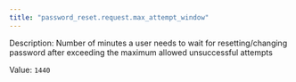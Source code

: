 ```yaml
---
title: "password_reset.request.max_attempt_window"
---
```


Description: Number of minutes a user needs to wait for resetting/changing password after exceeding the maximum allowed unsuccessful attempts

Value: `1440`